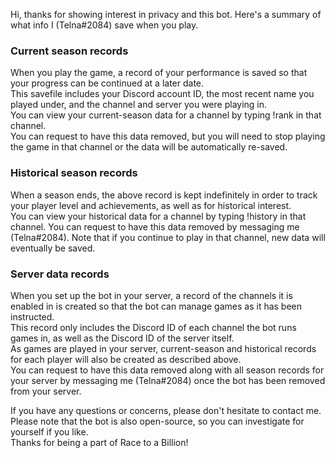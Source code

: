 Hi, thanks for showing interest in privacy and this bot. Here's a summary of what info I (Telna#2084) save when you play.

### Current season records
When you play the game, a record of your performance is saved so that your progress can be continued at a later date.  
This savefile includes your Discord account ID, the most recent name you played under, and the channel and server you were playing in.  
You can view your current-season data for a channel by typing !rank in that channel.  
You can request to have this data removed, but you will need to stop playing the game in that channel or the data will be automatically re-saved.

### Historical season records
When a season ends, the above record is kept indefinitely in order to track your player level and achievements, as well as for historical interest.  
You can view your historical data for a channel by typing !history in that channel.
You can request to have this data removed by messaging me (Telna#2084). Note that if you continue to play in that channel, new data will eventually be saved.

### Server data records
When you set up the bot in your server, a record of the channels it is enabled in is created so that the bot can manage games as it has been instructed.  
This record only includes the Discord ID of each channel the bot runs games in, as well as the Discord ID of the server itself.  
As games are played in your server, current-season and historical records for each player will also be created as described above.  
You can request to have this data removed along with all season records for your server by messaging me (Telna#2084) once the bot has been removed from your server.

If you have any questions or concerns, please don't hesitate to contact me.  
Please note that the bot is also open-source, so you can investigate for yourself if you like.  
Thanks for being a part of Race to a Billion!
